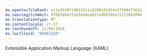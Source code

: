 ```yaml
---
ms.openlocfilehash: e11e3b30f19011511c6280a35d54a2f5904f581b
ms.sourcegitcommit: 9f6df084c53a3da0ea657ed0d708a72213683084
ms.translationtype: MT
ms.contentlocale: it-IT
ms.lasthandoff: 12/09/2020
ms.locfileid: "96951259"
---
```

Extensible Application Markup Language (XAML)
